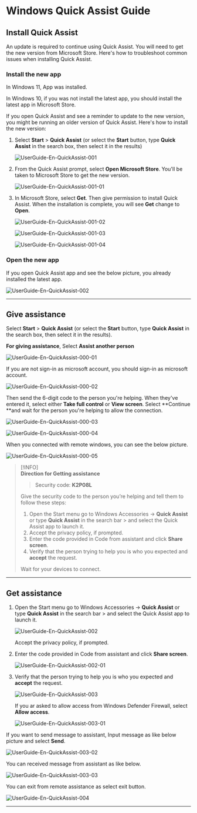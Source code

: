 
# Windows Quick Assist Guide

## Install Quick Assist

An update is required to continue using Quick Assist. You will need to get the new version from Microsoft Store. Here's how to troubleshoot common issues when installing Quick Assist.

### Install the new app

In Windows 11, App was installed.

In Windows 10, if you was not install the latest app, you should install the latest app in Microsoft Store.

If you open Quick Assist and see a reminder to update to the new version, you might be running an older version of Quick Assist. Here's how to install the new version:

1. Select **Start**  > **Quick Assist** (or select the **Start**  button, type **Quick Assist** in the search box, then select it in the results)

    ![UserGuide-En-QuickAssist-001](https://github.com/kj-park/tech/blob/main/media/UserGuide-En-QuickAssist-001.png?raw=true)

1. From the Quick Assist prompt, select **Open Microsoft Store**. You'll be taken to Microsoft Store to get the new version.
    
    ![UserGuide-En-QuickAssist-001-01](https://github.com/kj-park/tech/blob/main/media/UserGuide-En-QuickAssist-001-01.png?raw=true)

1. In Microsoft Store, select **Get**. Then give permission to install Quick Assist. When the installation is complete, you will see **Get** change to **Open**.

    ![UserGuide-En-QuickAssist-001-02](https://github.com/kj-park/tech/blob/main/media/UserGuide-En-QuickAssist-001-02.png?raw=true)

    ![UserGuide-En-QuickAssist-001-03](https://github.com/kj-park/tech/blob/main/media/UserGuide-En-QuickAssist-001-03.png?raw=true)

    ![UserGuide-En-QuickAssist-001-04](https://github.com/kj-park/tech/blob/main/media/UserGuide-En-QuickAssist-001-04.png?raw=true)

### Open the new app

If you open Quick Assist app and see the below picture, you already installed the latest app.

![UserGuide-En-QuickAssist-002](https://github.com/kj-park/tech/blob/main/media/UserGuide-En-QuickAssist-002.png?raw=true)

---

## Give assistance

Select **Start**  > **Quick Assist** (or select the **Start**  button, type **Quick Assist** in the search box, then select it in the results).

**For giving assistance**, Select **Assist another person**

![UserGuide-En-QuickAssist-000-01](https://github.com/kj-park/tech/blob/main/media/UserGuide-En-QuickAssist-000-01.png?raw=true)

If you are not sign-in as microsoft account, you should sign-in as microsoft account.

![UserGuide-En-QuickAssist-000-02](https://github.com/kj-park/tech/blob/main/media/UserGuide-En-QuickAssist-000-02.png?raw=true)

Then send the 6-digit code to the person you're helping. When they've entered it, select either **Take full control** or **View screen**. Select **Continue **and wait for the person you're helping to allow the connection.

![UserGuide-En-QuickAssist-000-03](https://github.com/kj-park/tech/blob/main/media/UserGuide-En-QuickAssist-000-03.png?raw=true)

![UserGuide-En-QuickAssist-000-04](https://github.com/kj-park/tech/blob/main/media/UserGuide-En-QuickAssist-000-04.png?raw=true)

When you connected with remote windows, you can see the below picture.

![UserGuide-En-QuickAssist-000-05](https://github.com/kj-park/tech/blob/main/media/UserGuide-En-QuickAssist-000-05.png?raw=true)


> [!INFO]  
> **Direction for Getting assistance**
>
> > Security code: **K2P08L**
>
> Give the security code to the person you’re helping and tell them to follow these steps:
> 
> 1. Open the Start menu go to Windows Accessories -> **Quick Assist** or type **Quick Assist** in the search bar > and select the Quick Assist app to launch it.
> 1. Accept the privacy policy, if prompted.
> 1. Enter the code provided in Code from assistant and click **Share screen**.
> 1. Verify that the person trying to help you is who you expected and **accept** the request.
> 
> Wait for your devices to connect.

---

## Get assistance

1. Open the Start menu go to Windows Accessories -> **Quick Assist** or type **Quick Assist** in the search bar > and select the Quick Assist app to launch it.

    ![UserGuide-En-QuickAssist-002](https://github.com/kj-park/tech/blob/main/media/UserGuide-En-QuickAssist-002.png?raw=true)

    Accept the privacy policy, if prompted.

1. Enter the code provided in Code from assistant and click **Share screen**.

    ![UserGuide-En-QuickAssist-002-01](https://github.com/kj-park/tech/blob/main/media/UserGuide-En-QuickAssist-002-01.png?raw=true)

1. Verify that the person trying to help you is who you expected and **accept** the request.

    ![UserGuide-En-QuickAssist-003](https://github.com/kj-park/tech/blob/main/media/UserGuide-En-QuickAssist-003.png?raw=true)

    If you ar asked to allow access from Windows Defender Firewall, select **Allow access**.

    ![UserGuide-En-QuickAssist-003-01](https://github.com/kj-park/tech/blob/main/media/UserGuide-En-QuickAssist-003-01.png?raw=true)

If you want to send message to assistant, Input message as like below picture and select **Send**.

![UserGuide-En-QuickAssist-003-02](https://github.com/kj-park/tech/blob/main/media/UserGuide-En-QuickAssist-003-02.png?raw=true)

You can received message from assistant as like below.

![UserGuide-En-QuickAssist-003-03](https://github.com/kj-park/tech/blob/main/media/UserGuide-En-QuickAssist-003-03.png?raw=true)

You can exit from remote assistance as select exit button.

![UserGuide-En-QuickAssist-004](https://github.com/kj-park/tech/blob/main/media/UserGuide-En-QuickAssist-004.png?raw=true)

---